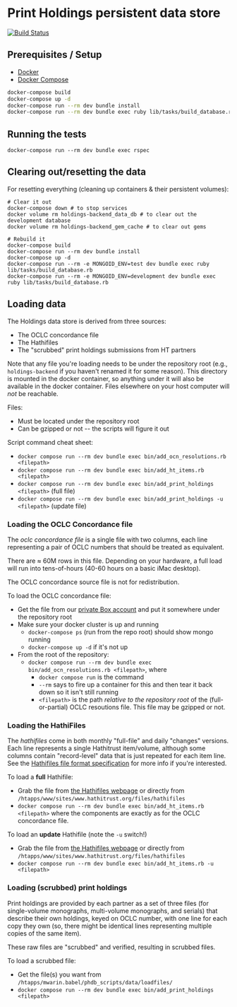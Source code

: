 # Print Holdings persistent data store

[![Build Status](https://travis-ci.org/hathitrust/holdings-backend.svg?branch=master)](https://travis-ci.org/hathitrust/holdings-backend)


## Prerequisites / Setup

* [Docker](https://docs.docker.com/install/)
* [Docker Compose](https://docs.docker.com/compose/install/)

```bash
docker-compose build
docker-compose up -d
docker-compose run --rm dev bundle install
docker-compose run --rm dev bundle exec ruby lib/tasks/build_database.rb
```

## Running the tests

`docker-compose run --rm dev bundle exec rspec`

## Clearing out/resetting the data
For resetting everything (cleaning up containers & their persistent volumes):

```shell script
# Clear it out
docker-compose down # to stop services
docker volume rm holdings-backend_data_db # to clear out the development database
docker volume rm holdings-backend_gem_cache # to clear out gems

# Rebuild it
docker-compose build
docker-compose run --rm dev bundle install
docker-compose up -d
docker-compose run --rm -e MONGOID_ENV=test dev bundle exec ruby lib/tasks/build_database.rb
docker-compose run --rm -e MONGOID_ENV=development dev bundle exec ruby lib/tasks/build_database.rb 

```


## Loading data

The Holdings data store is derived from three sources:
  * The OCLC concordance file
  * The Hathifiles
  * The "scrubbed" print holdings submissions from HT partners
  
Note that any file you're loading needs to be under the repository 
root (e.g., `holdings-backend` if you haven't renamed it for some reason).
This directory is mounted in the docker container, so anything under
it will also be available in the docker container. Files elsewhere on 
your host computer will *not* be reachable.

Files:
* Must be located under the repository root
* Can be gzipped or not -- the scripts will figure it out

Script command cheat sheet:
* `docker compose run --rm dev bundle exec bin/add_ocn_resolutions.rb <filepath>`
* `docker compose run --rm dev bundle exec bin/add_ht_items.rb <filepath>`
* `docker compose run --rm dev bundle exec bin/add_print_holdings <filepath>` (full file)
* `docker compose run --rm dev bundle exec bin/add_print_holdings -u <filepath>` (update file)

### Loading the OCLC Concordance file

The _oclc concordance file_ is a single file with two columns, each line
representing a pair of OCLC numbers that should be treated as equivalent.

There are ≈ 60M rows in this file. Depending on your hardware, a full
load will run into tens-of-hours (40-60 hours on a basic iMac desktop).

The OCLC concordance source file is not for redistribution.

To load the OCLC concordance file:
  * Get the file from our [private Box account](https://umich.app.box.com/file/643800968350)
    and put it somewhere under the repository root 
  * Make sure your docker cluster is up and running 
    * `docker-compose ps` (run from the repo root) should show mongo running 
    * `docker-compose up -d` if it's not up
  * From the root of the repository:
    * `docker compose run --rm dev bundle exec bin/add_ocn_resolutions.rb <filepath>`, where
      * `docker compose run` is the command
      * `--rm` says to fire up a container for this and then tear it back 
      down so it isn't still running
      * `<filepath>` is the path _relative to the repository root_
       of the (full-or-partial) OCLC resoutions file. This file may be gzipped or not. 


### Loading the HathiFiles

The _hathifiles_ come in both monthly "full-file" and daily "changes"
versions. Each line represents a single Hathitrust item/volume,
although some columns contain "record-level" data that is just repeated
for each item line. See the 
[Hathifiles file format specification](https://www.hathitrust.org/hathifiles_description)
for more info if you're interested.

To load a **full** Hathifile:
  * Grab the file from [the Hathifiles webpage](https://www.hathitrust.org/hathifiles)
  or directly from `/htapps/www/sites/www.hathitrust.org/files/hathifiles`
  * `docker compose run --rm dev bundle exec bin/add_ht_items.rb <filepath>`
  where the components are exactly as for the OCLC concordance file.
  
To load an **update** Hathifile (note the `-u` switch!)
  * Grab the file from [the Hathifiles webpage](https://www.hathitrust.org/hathifiles)
  or directly from `/htapps/www/sites/www.hathitrust.org/files/hathifiles`
  * `docker compose run --rm dev bundle exec bin/add_ht_items.rb -u <filepath>`

### Loading (scrubbed) print holdings

Print holdings are provided by each partner as a set of three files 
(for single-volume monographs, multi-volume monographs, and serials)
that describe their own holdings, keyed on OCLC number, with one line for
each copy they own (so, there might be identical lines representing multiple
copies of the same item). 

These raw files are "scrubbed" and verified, resulting in scrubbed files.

To load a scrubbed file:
  * Get the file(s) you want from `/htapps/mwarin.babel/phdb_scripts/data/loadfiles/`
  * `docker compose run --rm dev bundle exec bin/add_print_holdings <filepath>`
